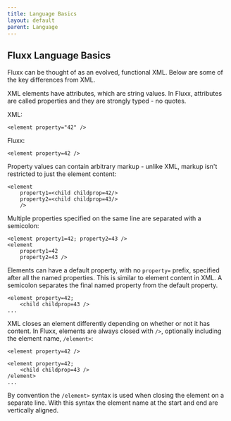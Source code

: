 ```yaml
---
title: Language Basics
layout: default
parent: Language
---
```


Fluxx Language Basics
--------------

Fluxx can be thought of as an evolved, functional XML. Below are some of the key differences from XML.

XML elements have attributes, which are string values. In Fluxx, attributes are called properties
and they are strongly typed - no quotes.

XML:
```
<element property="42" />
```

Fluxx:
```
<element property=42 />
```

Property values can contain arbitrary markup - unlike XML, markup isn't restricted to just the element content:
```
<element
    property1=<child childprop=42/>
    property2=<child childprop=43/>
    />
```

Multiple properties specified on the same line are separated with a semicolon:
```
<element property1=42; property2=43 />
<element
    property1=42
    property2=43 />
```

Elements can have a default property, with no `property=` prefix, specified after all the named properties. This is similar to element content in XML. A semicolon separates the final named property from the default property.
```
<element property=42;
    <child childprop=43 />
...
```

XML closes an element differently depending on whether or not it has content. In Fluxx, elements are always closed with `/>`, optionally including the element name, `/element>`:
```
<element property=42 />

<element property=42;
    <child childprop=43 />
/element>
...
```

By convention the `/element>` syntax is used when closing the element on a separate line.
With this syntax the element name at the start and end are vertically aligned.
